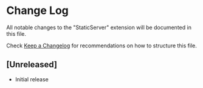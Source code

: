 # Change Log
All notable changes to the "StaticServer" extension will be documented in this file.

Check [Keep a Changelog](http://keepachangelog.com/) for recommendations on how to structure this file.

## [Unreleased]
- Initial release
